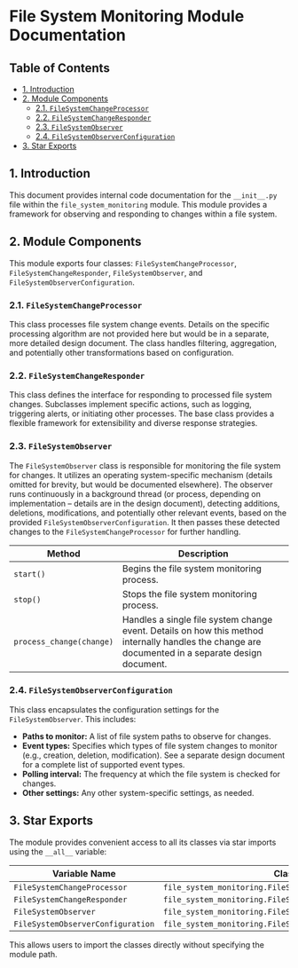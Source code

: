# File System Monitoring Module Documentation

## Table of Contents

* [1. Introduction](#1-introduction)
* [2. Module Components](#2-module-components)
    * [2.1. `FileSystemChangeProcessor`](#21-filesystemchangeprocessor)
    * [2.2. `FileSystemChangeResponder`](#22-filesystemchangeresponder)
    * [2.3. `FileSystemObserver`](#23-filesystemobserver)
    * [2.4. `FileSystemObserverConfiguration`](#24-filesystemobserverconfiguration)
* [3. Star Exports](#3-star-exports)


## 1. Introduction

This document provides internal code documentation for the `__init__.py` file within the `file_system_monitoring` module.  This module provides a framework for observing and responding to changes within a file system.


## 2. Module Components

This module exports four classes: `FileSystemChangeProcessor`, `FileSystemChangeResponder`, `FileSystemObserver`, and `FileSystemObserverConfiguration`.

### 2.1. `FileSystemChangeProcessor`

This class processes file system change events.  Details on the specific processing algorithm are not provided here but would be in a separate, more detailed design document.  The class handles filtering, aggregation, and potentially other transformations based on configuration.


### 2.2. `FileSystemChangeResponder`

This class defines the interface for responding to processed file system changes.  Subclasses implement specific actions, such as logging, triggering alerts, or initiating other processes.  The base class provides a flexible framework for extensibility and diverse response strategies.


### 2.3. `FileSystemObserver`

The `FileSystemObserver` class is responsible for monitoring the file system for changes.  It utilizes an operating system-specific mechanism (details omitted for brevity, but would be documented elsewhere). The observer runs continuously in a background thread (or process, depending on implementation – details are in the design document), detecting additions, deletions, modifications, and potentially other relevant events, based on the provided `FileSystemObserverConfiguration`.  It then passes these detected changes to the `FileSystemChangeProcessor` for further handling.

| Method          | Description                                                                        |
|-----------------|------------------------------------------------------------------------------------|
| `start()`       | Begins the file system monitoring process.                                        |
| `stop()`        | Stops the file system monitoring process.                                         |
| `process_change(change)` | Handles a single file system change event.  Details on how this method internally handles the change are documented in a separate design document.  |


### 2.4. `FileSystemObserverConfiguration`

This class encapsulates the configuration settings for the `FileSystemObserver`.  This includes:

* **Paths to monitor:** A list of file system paths to observe for changes.
* **Event types:**  Specifies which types of file system changes to monitor (e.g., creation, deletion, modification).  See a separate design document for a complete list of supported event types.
* **Polling interval:** The frequency at which the file system is checked for changes.
* **Other settings:** Any other system-specific settings, as needed.


## 3. Star Exports

The module provides convenient access to all its classes via star imports using the `__all__` variable:

| Variable Name             | Class                                   |
|--------------------------|----------------------------------------|
| `FileSystemChangeProcessor` | `file_system_monitoring.FileSystemChangeProcessor` |
| `FileSystemChangeResponder` | `file_system_monitoring.FileSystemChangeResponder` |
| `FileSystemObserver`       | `file_system_monitoring.FileSystemObserver`       |
| `FileSystemObserverConfiguration` | `file_system_monitoring.FileSystemObserverConfiguration` |

This allows users to import the classes directly without specifying the module path.
